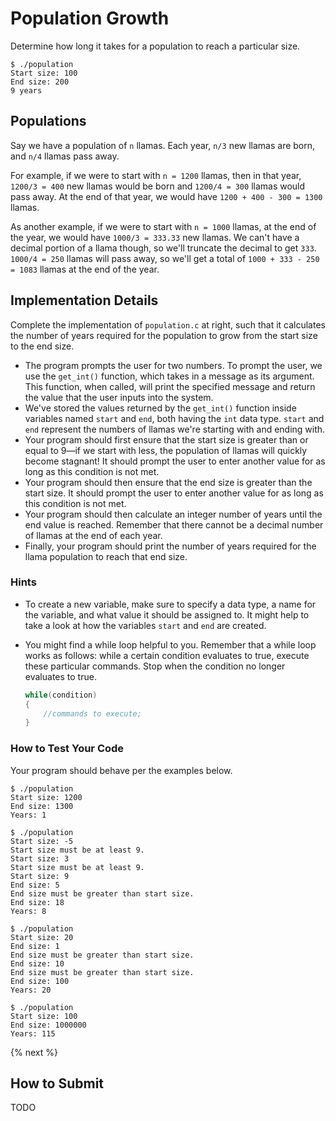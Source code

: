 # Population Growth

Determine how long it takes for a population to reach a particular size.

```
$ ./population
Start size: 100
End size: 200
9 years
```

## Populations

Say we have a population of `n` llamas. Each year, `n/3` new llamas are born, and `n/4` llamas pass away.

For example, if we were to start with `n = 1200` llamas, then in that year, `1200/3 = 400` new llamas would be born and `1200/4 = 300` llamas would pass away. At the end of that year, we would have `1200 + 400 - 300 = 1300` llamas. 

As another example, if we were to start with `n = 1000` llamas, at the end of the year, we would have `1000/3 = 333.33` new llamas. We can't have a decimal portion of a llama though, so we'll truncate the decimal to get `333`. `1000/4 = 250` llamas will pass away, so we'll get a total of `1000 + 333 - 250 = 1083` llamas at the end of the year.

## Implementation Details

Complete the implementation of `population.c` at right, such that it calculates the number of years required for the population to grow from the start size to the end size.

* The program prompts the user for two numbers. To prompt the user, we use the `get_int()` function, which takes in a message as its argument. This function, when called, will print the specified message and return the value that the user inputs into the system. 
* We've stored the values returned by the `get_int()` function inside variables named `start` and `end`, both having the `int` data type. `start` and `end` represent the numbers of llamas we're starting with and ending with. 
* Your program should first ensure that the start size is greater than or equal to 9—if we start with less, the population of llamas will quickly become stagnant! It should prompt the user to enter another value for as long as this condition is not met.
* Your program should then ensure that the end size is greater than the start size. It should prompt the user to enter another value for as long as this condition is not met.
* Your program should then calculate an integer number of years until the end value is reached. Remember that there cannot be a decimal number of llamas at the end of each year.
* Finally, your program should print the number of years required for the llama population to reach that end size.

### Hints

* To create a new variable, make sure to specify a data type, a name for the variable, and what value it should be assigned to. It might help to take a look at how the variables `start` and `end` are created.
  
* You might find a while loop helpful to you. Remember that a while loop works as follows: while a certain condition evaluates to true, execute these particular commands. Stop when the condition no longer evaluates to true.
    ```C
    while(condition)
    {
        //commands to execute;
    }
    ```
  

### How to Test Your Code

Your program should behave per the examples below.


```
$ ./population
Start size: 1200
End size: 1300
Years: 1
```

```
$ ./population
Start size: -5
Start size must be at least 9.
Start size: 3
Start size must be at least 9.
Start size: 9
End size: 5
End size must be greater than start size.
End size: 18
Years: 8 
```

```
$ ./population
Start size: 20
End size: 1
End size must be greater than start size.
End size: 10
End size must be greater than start size.
End size: 100
Years: 20
```

```
$ ./population
Start size: 100
End size: 1000000
Years: 115
```

{% next %}

## How to Submit

TODO
